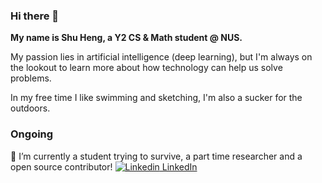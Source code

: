 ### Hi there 👋

<!--
**yeoshuheng/yeoshuheng** is a ✨ _special_ ✨ repository because its `README.md` (this file) appears on your GitHub profile.

Here are some ideas to get you started:

- 🔭 I’m currently working on ...
- 🌱 I’m currently learning ...
- 👯 I’m looking to collaborate on ...
- 🤔 I’m looking for help with ...
- 💬 Ask me about ...
- 📫 How to reach me: ...
- 😄 Pronouns: ...
- ⚡ Fun fact: ...
-->

**My name is Shu Heng, a Y2 CS & Math student @ NUS.**

My passion lies in artificial intelligence (deep learning), but I'm always on the lookout to learn more about how technology can help us solve problems.

In my free time I like swimming and sketching, I'm also a sucker for the outdoors.

### Ongoing

🔭 I’m currently a student trying to survive, a part time researcher and a open source contributor!
[![Linkedin](https://i.stack.imgur.com/gVE0j.png) LinkedIn](https://www.linkedin.com/in/yeo-shu-heng-78bb1a21b/)
